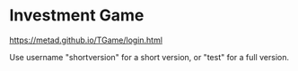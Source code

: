 # Investment Game
https://metad.github.io/TGame/login.html

Use username "shortversion" for a short version, or "test" for a full version.
